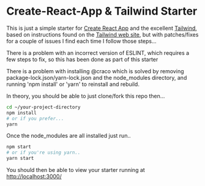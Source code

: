 # Create-React-App & Tailwind Starter

This is just a simple starter for [Create React App](https://create-react-app.dev/) and the excellent [Tailwind](https://tailwindcss.com/), based on instructions found on the [Tailwind web site](https://tailwindcss.com/docs/guides/create-react-app), but with patches/fixes for a couple of issues I find each time I follow those steps...

There is a problem with an incorrect version of ESLINT, which requires a few steps to fix, so this has been done as part of this starter

There is a problem with installing @craco which is solved by removing package-lock.json/yarn-lock.json and the node_modules directory, and running 'npm install' or 'yarn' to reinstall and rebuild.

In theory, you should be able to just clone/fork this repo then...

``` bash
cd ~/your-project-directory
npm install
# or if you prefer...
yarn
```

Once the node_modules are all installed just run..

``` bash
npm start
# or if you're using yarn..
yarn start
```

You should then be able to view your starter running at [http://localhost:3000/](http://localhost:3000/)
